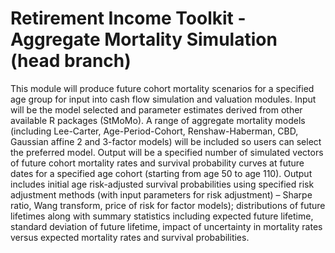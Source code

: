 # Retirement Income Toolkit - Aggregate Mortality Simulation (head branch)
This module will produce future cohort mortality scenarios for a specified age group for input into cash flow simulation and valuation modules. Input will be the model selected and parameter estimates derived from other available R packages (StMoMo). A range of aggregate mortality models (including Lee-Carter, Age-Period-Cohort, Renshaw-Haberman, CBD, Gaussian affine 2 and 3-factor models) will be included so users can select the preferred model. Output will be a specified number of simulated vectors of future cohort mortality rates and survival probability curves at future dates for a specified age cohort (starting from age 50 to age 110). Output includes initial age risk-adjusted survival probabilities using specified risk adjustment methods (with input parameters for risk adjustment) – Sharpe ratio, Wang transform, price of risk for factor models); distributions of future lifetimes along with summary statistics including expected future lifetime, standard deviation of future lifetime, impact of uncertainty in mortality rates versus expected mortality rates and survival probabilities.
